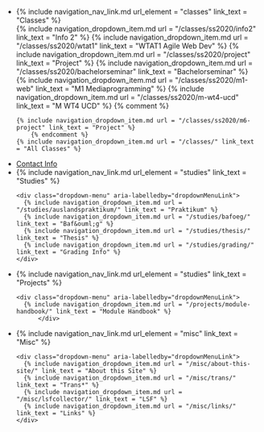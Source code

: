 
<ul class="nav flex-md-column">

<li class="nav-item">
  {% include navigation_nav_link.md url_element = "classes"  link_text = "Classes" %}

  <div class="dropdown-menu" aria-labelledby="dropdownMenuLink">
    {% include navigation_dropdown_item.md url = "/classes/ss2020/info2" link_text = "Info 2" %}
    {% include navigation_dropdown_item.md url = "/classes/ss2020/wtat1" link_text = "WTAT1 Agile Web Dev" %}
    {% include navigation_dropdown_item.md url = "/classes/ss2020/project" link_text = "Project" %}
    {% include navigation_dropdown_item.md url = "/classes/ss2020/bachelorseminar" link_text = "Bachelorseminar" %}
    {% include navigation_dropdown_item.md url = "/classes/ss2020/m1-web" link_text = "M1 Mediaprogramming" %}
  {% include navigation_dropdown_item.md url = "/classes/ss2020/m-wt4-ucd" link_text = "M WT4 UCD" %}
    {% comment %}


    {% include navigation_dropdown_item.md url = "/classes/ss2020/m6-project" link_text = "Project" %}
        {% endcomment %}
    {% include navigation_dropdown_item.md url = "/classes/" link_text = "All Classes" %}
  </div>
</li>

  <li class="nav-item">
    <a class="nav-link {% if page.url == '/contact/' %}active{% endif %}" href="{{ site.baseurl }}/contact/">Contact Info</a>
  </li>


  <li class="nav-item">
    {% include navigation_nav_link.md url_element = "studies"  link_text = "Studies" %}

    <div class="dropdown-menu" aria-labelledby="dropdownMenuLink">
      {% include navigation_dropdown_item.md url = "/studies/auslandspraktikum/" link_text = "Praktikum" %}
      {% include navigation_dropdown_item.md url = "/studies/bafoeg/"             link_text = "Baf&ouml;g" %}
      {% include navigation_dropdown_item.md url = "/studies/thesis/" link_text = "Thesis" %}
      {% include navigation_dropdown_item.md url = "/studies/grading/" link_text = "Grading Info" %}
    </div>
  </li>

  <li class="nav-item">
    {% include navigation_nav_link.md url_element = "studies"  link_text = "Projects" %}

    <div class="dropdown-menu" aria-labelledby="dropdownMenuLink">
      {% include navigation_dropdown_item.md url = "/projects/module-handbook/" link_text = "Module Handbook" %}
          </div>
  </li>

  <li class="nav-item">
    {% include navigation_nav_link.md url_element = "misc"  link_text = "Misc" %}

    <div class="dropdown-menu" aria-labelledby="dropdownMenuLink">
      {% include navigation_dropdown_item.md url = "/misc/about-this-site/" link_text = "About this Site" %}
      {% include navigation_dropdown_item.md url = "/misc/trans/" link_text = "Trans*" %}
      {% include navigation_dropdown_item.md url = "/misc/lsfcollector/" link_text = "LSF" %}
      {% include navigation_dropdown_item.md url = "/misc/links/" link_text = "Links" %}
    </div>
  </li>
<ul>
